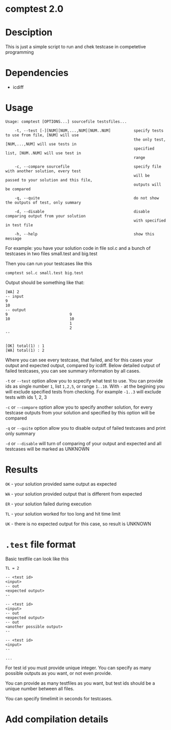 # comptest 2.0

# Desciption

This is just a simple script to run and chek testcase in competetive programming

# Dependencies

* icdiff

# Usage

```
Usage: comptest [OPTIONS...] sourcefile testsfiles...

    -t, --test [-][NUM][NUM,...,NUM][NUM..NUM]          specify tests to use from file, [NUM] will use
                                                        the only test,[NUM,...,NUM] will use tests in
                                                        specified list, [NUM..NUM] will use test in
                                                        range

    -c, --compare sourcefile                            specify file with another solution, every test
                                                        will be  passed to your solution and this file,
                                                        outputs will be compared

    -q, --quite                                         do not show the outputs of test, only summary

    -d, --disable                                       disable comparing output from your solution
                                                        with specified in test file

    -h, --help                                          show this message

```

For example: you have your solution code in file sol.c and a bunch of testcases in two files small.test and big.test

Then you can run your testcases like this

```
comptest sol.c small.test big.test
```

Output should be something like that:

```
[WA] 2
-- input
9
10
-- output
9                           9
10                          10
                            1
                            2
--


[OK] total(1) : 1
[WA] total(1) : 2
```

Where you can see every testcase, that failed, and for this cases your output and expected output, compared by icdiff. Below detailed output of failed testcases, you can see summary information by all cases.

`-t` or `--test` option allow you to scpecify what test to use. You can provide ids as single number `1`,  list `1,2,5`, or range `1..10`. With `-` at the begining you will exclude specified tests from checking. For example `-1..3` will exclude tests with ids 1, 2, 3

`-c` or `--compare` option allow you to specify another solution, for every testcase outputs from your solution and specified by this option will be compared

`-q` or `--quite` option allow you to disable output of failed testcases and print only summary

`-d` or `--disable` will turn of comparing of your output and expected and all testcases will be marked as UNKNOWN

# Results

`OK` - your solution provided same output as expected

`WA` - your solution provided output that is different from expected

`ER` - your solution failed during execution

`TL` - your solution worked for too long and hit time limit

`UK` - there is no expected output for this case, so result is UNKNOWN

# `.test` file format

Basic testfile can look like this

```
TL = 2

-- <test id>
<input>
-- out
<expected output>
--

-- <test id>
<input>
-- out
<expected output>
-- out
<another possible output>
--

-- <test id>
<input>
--

...
```

For test id you must provide unique integer. You can specify as many possible outputs as you want, or not even provide.

You can provide as many testfiles as you want, but test ids should be a unique number between all files.

You can specify timelimit in seconds for testcases.

# Add compilation details
